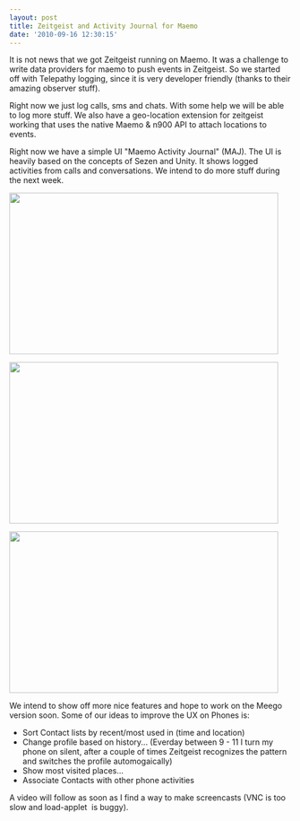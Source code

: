 ```yaml
---
layout: post
title: Zeitgeist and Activity Journal for Maemo
date: '2010-09-16 12:30:15'
---
```


It is not news that we got Zeitgeist running on Maemo. It was a challenge to write data providers for maemo to push events in Zeitgeist. So we started off with Telepathy logging, since it is very developer friendly (thanks to their amazing observer stuff).

Right now we just log calls, sms and chats. With some help we will be able to log more stuff. We also have a geo-location extension for zeitgeist working that uses the native Maemo &amp; n900 API to attach locations to events.

Right now we have a simple UI "Maemo Activity Journal" (MAJ). The UI is heavily based on the concepts of Sezen and Unity. It shows logged activities from calls and conversations. We intend to do more stuff during the next week.

<a href="http://geekyogre.com/content/images/2010/09/Screenshot-20100916-115306.png"><img class="alignnone size-full wp-image-1576" title="Screenshot-20100916-115306" src="http://geekyogre.com/content/images/2010/09/Screenshot-20100916-115306.png" alt="" width="480" height="288" /></a>

<a href="http://geekyogre.com/content/images/2010/09/Screenshot-20100916-115328.png"><img class="alignnone size-full wp-image-1578" title="Screenshot-20100916-115328" src="http://geekyogre.com/content/images/2010/09/Screenshot-20100916-115328.png" alt="" width="480" height="288" /></a>

<a href="http://geekyogre.com/content/images/2010/09/Screenshot-20100916-1152011.png"><img class="alignnone size-full wp-image-1583" title="Screenshot-20100916-115201" src="http://geekyogre.com/content/images/2010/09/Screenshot-20100916-1152011.png" alt="" width="480" height="288" /></a>

We intend to show off more nice features and hope to work on the Meego version soon. Some of our ideas to improve the UX on Phones is:
<ul>
	<li>Sort Contact lists by recent/most used in (time and location)</li>
	<li>Change profile based on history... (Everday between 9 - 11 I turn my phone on silent, after a couple of times Zeitgeist recognizes the pattern and switches the profile automogaically)</li>
	<li>Show most visited places...</li>
	<li>Associate Contacts with other phone activities</li>
</ul>
A video will follow as soon as I find a way to make screencasts (VNC is too slow and load-applet  is buggy).